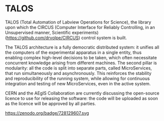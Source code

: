 # TALOS
TALOS (Total Automation of Labview Operations for Science), the library upon which the CIRCUS (Computer Interface for Reliably Controlling, in an Unsupervised manner, Scientific experiments) (https://github.com/drvolpe/CIRCUS) control system is built.

The TALOS architecture is a fully democratic distributed system: it unifies all the computers of the experimental apparatus in a single entity, thus enabling complex high-level decisions to be taken, which often necessitate concurrent knowledge arising from different machines.
The second pillar is modularity: all the code is split into separate parts, called MicroServices, that run simultaneously and asynchronously. This reinforces the stability and reproducibility of the running system, while allowing for continuous integration and testing of new MicroServices, even in the active system.

CERN and the AEgIS Collaboration are currently discussing the open-source licence to use for releasing the software: the code will be uploaded as soon as the licence will be approved by all parties.


https://zenodo.org/badge/728129607.svg
